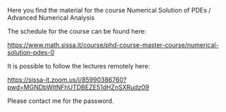 Here you find the material for the course Numerical Solution of PDEs / Advanced Numerical Analysis

The schedule for the course can be found here:

https://www.math.sissa.it/course/phd-course-master-course/numerical-solution-pdes-0

It is possible to follow the lectures remotely here:

https://sissa-it.zoom.us/j/85990386760?pwd=MGNDbWltNFhUTDBEZE51dHZnSXRudz09

Please contact me for the password.

